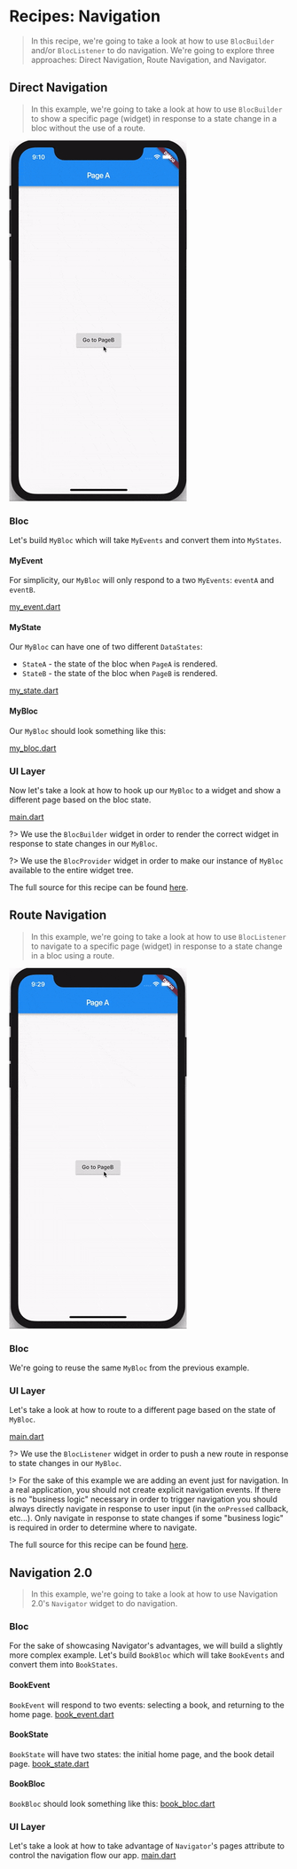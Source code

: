 # Recipes: Navigation

> In this recipe, we're going to take a look at how to use `BlocBuilder` and/or `BlocListener` to do navigation. We're going to explore three approaches: Direct Navigation, Route Navigation, and Navigator.

## Direct Navigation

> In this example, we're going to take a look at how to use `BlocBuilder` to show a specific page (widget) in response to a state change in a bloc without the use of a route.

![demo](./assets/gifs/recipes_flutter_navigation_direct.gif)

### Bloc

Let's build `MyBloc` which will take `MyEvents` and convert them into `MyStates`.

#### MyEvent

For simplicity, our `MyBloc` will only respond to a two `MyEvents`: `eventA` and `eventB`.

[my_event.dart](_snippets/recipes_flutter_navigation/my_event.dart.md ':include')

#### MyState

Our `MyBloc` can have one of two different `DataStates`:

- `StateA` - the state of the bloc when `PageA` is rendered.
- `StateB` - the state of the bloc when `PageB` is rendered.

[my_state.dart](_snippets/recipes_flutter_navigation/my_state.dart.md ':include')

#### MyBloc

Our `MyBloc` should look something like this:

[my_bloc.dart](_snippets/recipes_flutter_navigation/my_bloc.dart.md ':include')

### UI Layer

Now let's take a look at how to hook up our `MyBloc` to a widget and show a different page based on the bloc state.

[main.dart](_snippets/recipes_flutter_navigation/direct_navigation/main.dart.md ':include')

?> We use the `BlocBuilder` widget in order to render the correct widget in response to state changes in our `MyBloc`.

?> We use the `BlocProvider` widget in order to make our instance of `MyBloc` available to the entire widget tree.

The full source for this recipe can be found [here](https://gist.github.com/felangel/386c840aad41c7675ab8695f15c4cb09).

## Route Navigation

> In this example, we're going to take a look at how to use `BlocListener` to navigate to a specific page (widget) in response to a state change in a bloc using a route.

![demo](./assets/gifs/recipes_flutter_navigation_routes.gif)

### Bloc

We're going to reuse the same `MyBloc` from the previous example.

### UI Layer

Let's take a look at how to route to a different page based on the state of `MyBloc`.

[main.dart](_snippets/recipes_flutter_navigation/route_navigation/main.dart.md ':include')


?> We use the `BlocListener` widget in order to push a new route in response to state changes in our `MyBloc`.

!> For the sake of this example we are adding an event just for navigation. In a real application, you should not create explicit navigation events. If there is no "business logic" necessary in order to trigger navigation you should always directly navigate in response to user input (in the `onPressed` callback, etc...). Only navigate in response to state changes if some "business logic" is required in order to determine where to navigate.

The full source for this recipe can be found [here](https://gist.github.com/felangel/6bcd4be10c046ceb33eecfeb380135dd).

## Navigation 2.0

> In this example, we're going to take a look at how to use Navigation 2.0's `Navigator` widget to do navigation. 

### Bloc
For the sake of showcasing Navigator's advantages, we will build a slightly more complex example. 
Let's build `BookBloc` which will take `BookEvents` and convert them into `BookStates`.

#### BookEvent
`BookEvent` will respond to two events: selecting a book, and returning to the home page. 
[book_event.dart](_snippets/recipes_flutter_navigation/navigation2/book_event.dart.md ':include')

#### BookState
`BookState` will have two states: the initial home page, and the book detail page. 
[book_state.dart](_snippets/recipes_flutter_navigation/navigation2/book_state.dart.md ':include')

#### BookBloc
`BookBloc` should look something like this:
[book_bloc.dart](_snippets/recipes_flutter_navigation/navigation2/book_bloc.dart.md ':include')

### UI Layer
Let's take a look at how to take advantage of `Navigator`'s pages attribute to control the navigation flow our app.
[main.dart](_snippets/recipes_flutter_navigation/navigation2/main.dart.md ':include')


